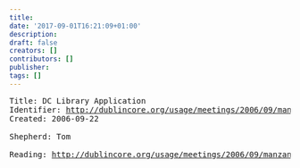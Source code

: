 ```yaml
---
title: 
date: '2017-09-01T16:21:09+01:00'
description: 
draft: false
creators: []
contributors: []
publisher: 
tags: []
---
```


<pre>
Title: DC Library Application 
Identifier: <a href="/usage/meetings/2006/09/manzanillo/profiles-dclib/html/">http://dublincore.org/usage/meetings/2006/09/manzanillo/profiles-dclib/html/</a>
Created: 2006-09-22

Shepherd: Tom

Reading: <a href="/usage/meetings/2006/09/manzanillo/profiles-dclib/MODS-terms-in-DC-Lib-Proposal.doc">http://dublincore.org/usage/meetings/2006/09/manzanillo/profiles-dclib/MODS-terms-in-DC-Lib-Proposal.doc</a>
</pre>

